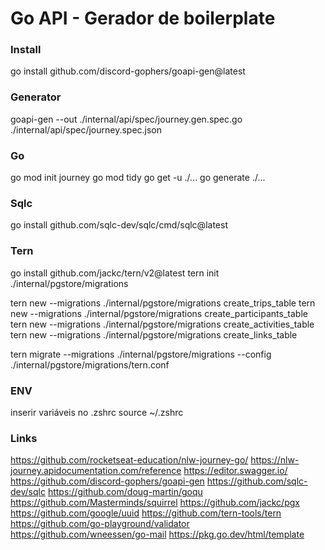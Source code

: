 # Go API - Gerador de boilerplate
### Install
go install github.com/discord-gophers/goapi-gen@latest
### Generator
goapi-gen --out ./internal/api/spec/journey.gen.spec.go ./internal/api/spec/journey.spec.json

### Go
go mod init journey  <!-- iniciar módulo em go -->
go mod tidy          <!-- install dep -->
go get -u ./...      <!-- update dep -->
go generate ./...

### Sqlc
go install github.com/sqlc-dev/sqlc/cmd/sqlc@latest

### Tern
go install github.com/jackc/tern/v2@latest
tern init ./internal/pgstore/migrations
<!-- pode apagar o arquivo de exemplo em migrations -->
<!-- limpar o arquivo tern.conf -->

tern new --migrations ./internal/pgstore/migrations create_trips_table
tern new --migrations ./internal/pgstore/migrations create_participants_table
tern new --migrations ./internal/pgstore/migrations create_activities_table
tern new --migrations ./internal/pgstore/migrations create_links_table

tern migrate --migrations ./internal/pgstore/migrations --config ./internal/pgstore/migrations/tern.conf

### ENV
inserir variáveis no .zshrc
source ~/.zshrc

### Links
https://github.com/rocketseat-education/nlw-journey-go/
https://nlw-journey.apidocumentation.com/reference
https://editor.swagger.io/
https://github.com/discord-gophers/goapi-gen
https://github.com/sqlc-dev/sqlc
https://github.com/doug-martin/goqu
https://github.com/Masterminds/squirrel
https://github.com/jackc/pgx <!-- Postgresql com go -->
https://github.com/google/uuid
https://github.com/tern-tools/tern <!-- Cria migrations em go -->
https://github.com/go-playground/validator
https://github.com/wneessen/go-mail
https://pkg.go.dev/html/template